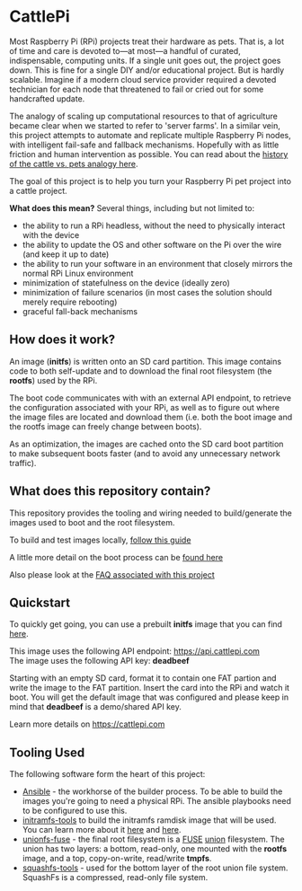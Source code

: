# CattlePi
Most Raspberry Pi (RPi) projects treat their hardware as pets. That is, a lot of time and care is devoted to—at most—a handful of curated, indispensable, computing units. If a single unit goes out, the project goes down. This is fine for a single DIY and/or educational project. But is hardly scalable. Imagine if a modern cloud service provider required a devoted technician for each node that threatened to fail or cried out for some handcrafted update. 

The analogy of scaling up computational resources to that of agriculture became clear when we started to refer to 'server farms'. In a similar vein, this project attempts to automate and replicate multiple Raspberry Pi nodes, with intelligent fail-safe and fallback mechanisms. Hopefully with as little friction and human intervention as possible. You can read about the [history of the cattle vs. pets analogy here](http://cloudscaling.com/blog/cloud-computing/the-history-of-pets-vs-cattle/). 

The goal of this project is to help you turn your Raspberry Pi pet project into a cattle project. 

**What does this mean?** Several things, including but not limited to:
 * the ability to run a RPi headless, without the need to physically interact with the device 
 * the ability to update the OS and other software on the Pi over the wire (and keep it up to date)
 * the ability to run your software in an environment that closely mirrors the normal RPi Linux environment
 * minimization of statefulness on the device (ideally zero)
 * minimization of failure scenarios (in most cases the solution should merely require rebooting)
 * graceful fall-back mechanisms

## How does it work?
An image (**initfs**) is written onto an SD card partition. This image contains code to both self-update and to download the final root filesystem (the **rootfs**) used by the RPi. 

The boot code communicates with with an external API endpoint, to retrieve the configuration associated with your RPi, as well as to figure out where the image files are located and download them (i.e. both the boot image and the rootfs image can freely change between boots).

As an optimization, the images are cached onto the SD card boot partition to make subsequent boots faster (and to avoid any unnecessary network traffic).

## What does this repository contain?
This repository provides the tooling and wiring needed to build/generate the images used to boot and the root filesystem. 

To build and test images locally, [follow this guide](https://github.com/cattlepi/cattlepi/blob/master/doc/BUILDING.md)

A little more detail on the boot process can be [found here](https://github.com/cattlepi/cattlepi/blob/master/doc/BOOT.md)

Also please look at the [FAQ associated with this project](https://github.com/cattlepi/cattlepi/blob/master/doc/FAQ.md)

## Quickstart
To quickly get going, you can use a prebuilt **initfs** image that you can find [here](https://api.cattlepi.com/images/global/initramfs.tgz?apiKey=deadbeef).  

This image uses the following API endpoint: https://api.cattlepi.com   
The image uses the following API key: **deadbeef**   

Starting with an empty SD card, format it to contain one FAT partion and write the image to the FAT partition. Insert the card into the RPi and watch it boot. You will get the default image that was configured and please keep in mind that **deadbeef** is a demo/shared API key. 

Learn more details on https://cattlepi.com

## Tooling Used
The following software form the heart of this project: 
 * [Ansible](https://docs.ansible.com/ansible/latest/index.html) - the workhorse of the builder process. To be able to build the images you're going to need a physical RPi. The ansible playbooks need to be configured to use this.
 * [initramfs-tools](https://manpages.debian.org/jessie/initramfs-tools/initramfs-tools.8.en.html) to build the initramfs ramdisk image that will be used. You can learn more about it [here](https://www.kernel.org/doc/Documentation/early-userspace/README) and [here](https://archive.is/20130104033427/http://www.linuxfordevices.com/c/a/Linux-For-Devices-Articles/Introducing-initramfs-a-new-model-for-initial-RAM-disks/).
 * [unionfs-fuse](http://manpages.ubuntu.com/manpages/trusty/man8/unionfs-fuse.8.html) - the final root filesystem is a [FUSE](https://en.wikipedia.org/wiki/Filesystem_in_Userspace) [union](https://en.wikipedia.org/wiki/UnionFS) filesystem. The union has two layers: a bottom, read-only, one mounted with the **rootfs** image, and a top, copy-on-write, read/write **tmpfs**.
 * [squashfs-tools](http://tldp.org/HOWTO/SquashFS-HOWTO/index.html) - used for the bottom layer of the root union file system. SquashFs is a compressed, read-only file system. 
 
